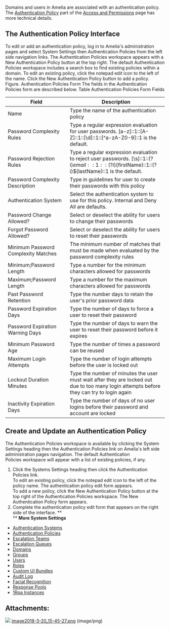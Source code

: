 Domains and users in Amelia are associated with an authentication policy. The [Authentication Policy](https://docs.ipsoft.com/display/AmeliaDocsV3/Access+and+Permissions#AccessandPermissions-AuthPolicies) part of the [Access and Permissions](https://docs.ipsoft.com/display/AmeliaDocsV3/Access+and+Permissions) page has more technical details.
## The Authentication Policy Interface
To edit or add an authentication policy, log in to Amelia's administration pages and select System Settings then Authentication Policies from the left side navigation links. The Authentication Policies workspace appears with a New Authentication Policy button at the top right.
The default Authentication Policies workspace includes a search box to find existing policies within a domain. To edit an existing policy, click the notepad edit icon to the left of the name. Click the New Authentication Policy button to add a policy.
Figure. Authentication Policies Form
The fields in the Authentication Policies form are described below.
Table Authentication Policies Form Fields

| Field | Description |
| ----|----|
| Name | Type the name of the authentication policy |
| Password Complexity Rules | Type a regular expression evaluation for user passwords. [a-z]::1::[A-Z]::1::[\d]::1::[^a-zA-Z0-9]::1 is the default. |
| Password Rejection Rules | Type a regular expression evaluation to reject user passwords. [\s]::1::(?i)${email}::1::(?i)${firstName}::1::(?i)${lastName}::1 is the default. |
| Password Complexity Description | Type in guidelines for user to create their passwords with this policy |
| Authentication System | Select the authentication system to use for this policy. Internal and Deny All are defaults. |
| Password Change Allowed? | Select or deselect the ability for users to change their passwords |
| Forgot Password Allowed? | Select or deselect the ability for users to reset their passwords |
| Minimum Password Complexity Matches | The minimum number of matches that must be made when evaluated by the password complexity rules |
| Minimum;Password Length | Type a number for the minimum characters allowed for passwords |
| Maximum;Password Length | Type a number for the maximum characters allowed for passwords |
| Past Password Retention | Type the number days to retain the user's prior password data |
| Password Expiration Days | Type the number of days to force a user to reset their password |
| Password Expiration Warning Days | Type the number of days to warn the user to reset their password before it expires |
| Minimum Password Age | Type the number of times a password can be reused |
| Maximum Login Attempts | Type the number of login attempts before the user is locked out |
| Lockout Duration Minutes | Type the number of minutes the user must wait after they are locked out due to too many login attempts before they can try to login again |
| Inactivity Expiration Days | Type the number of days of no user logins before their password and account are locked |

## Create and Update an Authentication Policy
The Authentication Policies workspace is available by clicking the System Settings heading then the Authentication Policies link on Amelia's left side administration pages navigation. The default Authentication Policies workspace will appear with a list of existing policies, if any.
1.  Click the Systems Settings heading then click the Authentication Policies link.  
    To edit an existing policy, click the notepad edit icon to the left of the policy name. The authentication policy edit form appears.  
    To add a new policy, click the New Authentication Policy button at the top right of the Authentication Policies workspace. The New Authentication Policy form appears.
2.  Complete the authentication policy edit form that appears on the right side of the interface.
**  
**
**More System Settings**
-   [Authentication Systems](Authentication%20Systems)
-   [Authentication Policies](Authentication%20Policies)
-   [Escalation Teams](Escalation%20Teams)
-   [Escalation Queues](Escalation%20Queues)
-   [Domains](Domains)
-   [Groups](Groups)
-   [Users](Users)
-   [Roles](Roles)
-   [Custom UI Bundles](Custom%20UI%20Bundles)
-   [Audit Log](Audit%20Log)
-   [Facial Recognition](Facial%20Recognition)
-   [Response Pools](Response%20Pools)
-   [1Rpa Instances](1Rpa%20Instances)
## Attachments:
![](images/icons/bullet_blue.gif) [image2018-3-20_15-45-27.png](attachments/11940263/11940264.png) (image/png)  

